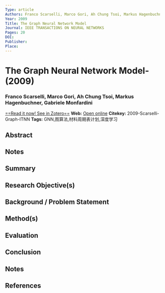 ```yaml
---
Type: article
Authors: Franco Scarselli, Marco Gori, Ah Chung Tsoi, Markus Hagenbuchner, Gabriele Monfardini
Year: 2009
Title: The Graph Neural Network Model
Journal: IEEE TRANSACTIONS ON NEURAL NETWORKS
Pages: 20
DOI: 
Publisher: 
Place: 
---
```


# The Graph Neural Network Model-(2009)
### Franco Scarselli, Marco Gori, Ah Chung Tsoi, Markus Hagenbuchner, Gabriele Monfardini
[==Read it now! See in Zotero==](zotero://select/items/@2009-Scarselli-Graph-ITNN)
**Web:** [Open online]()
**Citekey:** 2009-Scarselli-Graph-ITNN
**Tags:** GNN,图算法,材料周期表计划,深度学习

## Abstract


## Notes


## Summary

  
## Research Objective(s)


## Background / Problem Statement


## Method(s)


## Evaluation


## Conclusion


## Notes


## References